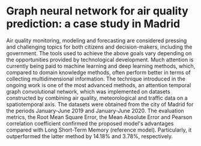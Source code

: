 # Graph neural network for air quality prediction: a case study in Madrid

Air quality monitoring, modeling and forecasting are considered pressing and challenging topics for both citizens and decision-makers, including the government. The tools used to achieve the above goals vary depending on the opportunities provided by technological development. Much attention is currently being paid to machine learning and deep learning methods, which, compared to domain knowledge methods, often perform better in terms of collecting multidimensional information. The technique introduced in the ongoing work is one of the most advanced methods, an attention temporal graph convolutional network, which was implemented on datasets constructed by combining air quality, meteorological and traffic data on a spatiotemporal axis. The datasets were obtained from the city of Madrid for the periods January-June 2019 and January-June 2020. The evaluation metrics, the Root Mean Square Error, the Mean Absolute Error and Pearson correlation coefficient confirmed the proposed model's advantages compared with Long Short-Term Memory (reference model). Particularly, it outperformed the latter method by 14.18% and 3.78%, respectively.

